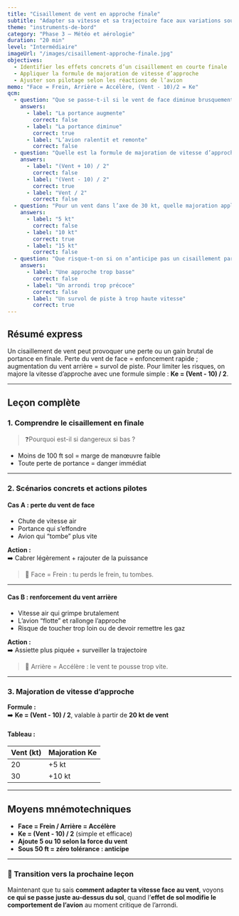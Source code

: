 ```yaml
---
title: "Cisaillement de vent en approche finale"
subtitle: "Adapter sa vitesse et sa trajectoire face aux variations soudaines de vent"
theme: "instruments-de-bord"
category: "Phase 3 – Météo et aérologie"
duration: "20 min"
level: "Intermédiaire"
imageUrl: "/images/cisaillement-approche-finale.jpg"
objectives:
  - Identifier les effets concrets d’un cisaillement en courte finale
  - Appliquer la formule de majoration de vitesse d’approche
  - Ajuster son pilotage selon les réactions de l’avion
memo: "Face = Frein, Arrière = Accélère, (Vent - 10)/2 = Ke"
qcm:
  - question: "Que se passe-t-il si le vent de face diminue brusquement à l’approche ?"
    answers:
      - label: "La portance augmente"
        correct: false
      - label: "La portance diminue"
        correct: true
      - label: "L’avion ralentit et remonte"
        correct: false
  - question: "Quelle est la formule de majoration de vitesse d’approche en cas de vent fort ?"
    answers:
      - label: "(Vent + 10) / 2"
        correct: false
      - label: "(Vent - 10) / 2"
        correct: true
      - label: "Vent / 2"
        correct: false
  - question: "Pour un vent dans l’axe de 30 kt, quelle majoration appliquer ?"
    answers:
      - label: "5 kt"
        correct: false
      - label: "10 kt"
        correct: true
      - label: "15 kt"
        correct: false
  - question: "Que risque-t-on si on n’anticipe pas un cisaillement par vent arrière ?"
    answers:
      - label: "Une approche trop basse"
        correct: false
      - label: "Un arrondi trop précoce"
        correct: false
      - label: "Un survol de piste à trop haute vitesse"
        correct: true
---
```


## Résumé express

Un cisaillement de vent peut provoquer une perte ou un gain brutal de portance en finale. Perte du vent de face = enfoncement rapide ; augmentation du vent arrière = survol de piste. Pour limiter les risques, on majore la vitesse d’approche avec une formule simple : **Ke = (Vent - 10) / 2**.

---

## Leçon complète

### 1. Comprendre le cisaillement en finale

> ❓Pourquoi est-il si dangereux si bas ?

- Moins de 100 ft sol = marge de manœuvre faible
- Toute perte de portance = danger immédiat

---

### 2. Scénarios concrets et actions pilotes

#### Cas A : perte du vent de face

- Chute de vitesse air
- Portance qui s’effondre
- Avion qui “tombe” plus vite

**Action :**  
➡️ Cabrer légèrement + rajouter de la puissance

> 🧠 Face = Frein : tu perds le frein, tu tombes.

---

#### Cas B : renforcement du vent arrière

- Vitesse air qui grimpe brutalement
- L’avion “flotte” et rallonge l’approche
- Risque de toucher trop loin ou de devoir remettre les gaz

**Action :**  
➡️ Assiette plus piquée + surveiller la trajectoire

> 🧠 Arrière = Accélère : le vent te pousse trop vite.

---

### 3. Majoration de vitesse d’approche

**Formule :**  
➡️ **Ke = (Vent - 10) / 2**, valable à partir de **20 kt de vent**

#### Tableau :

| Vent (kt) | Majoration Ke |
| --------- | ------------- |
| 20        | +5 kt         |
| 30        | +10 kt        |

---

## Moyens mnémotechniques

- **Face = Frein / Arrière = Accélère**
- **Ke = (Vent - 10) / 2** (simple et efficace)
- **Ajoute 5 ou 10 selon la force du vent**
- **Sous 50 ft = zéro tolérance : anticipe**

---

### 🔁 Transition vers la prochaine leçon

Maintenant que tu sais **comment adapter ta vitesse face au vent**, voyons **ce qui se passe juste au-dessus du sol**, quand l’**effet de sol modifie le comportement de l’avion** au moment critique de l’arrondi.
